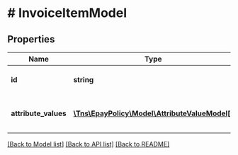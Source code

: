 # # InvoiceItemModel

## Properties

Name | Type | Description | Notes
------------ | ------------- | ------------- | -------------
**id** | **string** | The Id of the invoice item. |
**attribute_values** | [**\Tns\\EpayPolicy\Model\AttributeValueModel[]**](AttributeValueModel.md) | A collection of custom attribute values. |

[[Back to Model list]](../../README.md#models) [[Back to API list]](../../README.md#endpoints) [[Back to README]](../../README.md)
